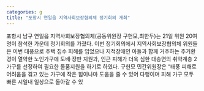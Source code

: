 ```yaml
---
categories: g
title: "포항시 연일읍 지역사회보장협의체 정기회의 개최"
---
```

포항시 남구 연일읍 지역사회보장협의체(공동위원장 구헌모,최한두)는 21일 위원 20여명이 참석한 가운데 정기회의를 가졌다. 이번 정기회의에서 지역사회보장협의체 위원들은 이번 태풍으로 주택 침수 피해를 입었으나 지적장애인 아들과 함께 거주하는 주거환경이 열악한 노인가구에 도배·장판 지원과, 인근 피해가 더욱 심한 대송면의 취약계층 2가구를 선정하여 필요한 물품지원을 하기로 하였다. 구헌모 민간위원장은 “태풍 피해로 어려움을 겪고 있는 가구에 작은 힘이나마 도움을 줄 수 있어 다행이며 피해 가구 모두 빠른 시일내 일상으로 돌아갈 수 있